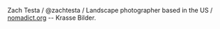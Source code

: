 Zach Testa / @zachtesta / Landscape photographer based in the US / [nomadict.org](https://nomadict.org/zach-testa-zachtesta-landscape-photographer-based-in-the-us/) -- Krasse Bilder.
